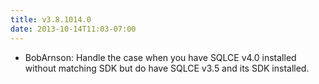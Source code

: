```yaml
---
title: v3.8.1014.0
date: 2013-10-14T11:03-07:00
---
```

* BobArnson: Handle the case when you have SQLCE v4.0 installed without matching SDK but do have SQLCE v3.5 and its SDK installed.